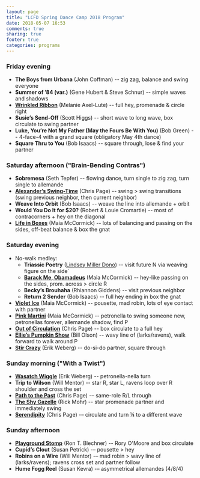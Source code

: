 ```yaml
---
layout: page
title: "LCFD Spring Dance Camp 2018 Program"
date: 2018-05-07 16:53
comments: true
sharing: true
footer: true
categories: programs
---
```

### Friday evening
+ **The Boys from Urbana** (John Coffman) -- zig zag, balance and swing everyone
+ **Summer of ’84 (var.)** (Gene Hubert & Steve Schnur) -- simple waves and shadows
+ [**Wrinkled Ribbon**](http://www.maxellute.net/wrinkled.html) (Melanie Axel-Lute) -- full hey, promenade & circle right<!--more-->
+ **Susie’s Send-Off** (Scott Higgs) -- short wave to long wave, box circulate to swing partner
+ **Luke, You’re Not My Father (May the Fours Be With You)** (Bob Green) -- 4-face-4 with a grand square (obligatory May 4th dance)
+ **Square Thru to You** (Bob Isaacs) -- square through, lose & find your partner

### Saturday afternoon ("Brain-Bending Contras")
+ **Sobremesa** (Seth Tepfer) -- flowing dance, turn single to zig zag, turn single to allemande
+ [**Alexander’s Swing-Time**](http://chrispagecontra.awardspace.us/dances/dlist2.htm#alexanders-swing-time) (Chris Page) -- swing > swing transitions (swing previous neighbor, then current neighbor)
+ **Weave Into Orbit** (Bob Isaacs) -- weave the line into allemande + orbit
+ **Would You Do It for $20?** (Robert & Louie Cromartie) -- most of contracorners + hey on the diagonal
+ [**Life in Boxes**](http://contra.maiamccormick.com/dances.html#lifeinboxes) (Maia McCormick) -- lots of balancing and passing on the sides, off-beat balance & box the gnat

### Saturday evening
+ No-walk medley:
  + **Triassic Poetry** ([Lindsey Miller Dono](https://lindseydono.com/2015/12/29/choreography/)) -- visit future N via weaving figure on the side`
  + [**Barack Me, Obamadeus**](http://contra.maiamccormick.com/dances.html#barackmeobamadeus) (Maia McCormick) -- hey-like passing on the sides, prom. across > circle R
  + **Becky’s Brouhaha** (Rhiannon Giddens) -- visit previous neighbor
  + **Return 2 Sender** (Bob Isaacs) -- full hey ending in box the gnat
+ [**Violet Ice**](http://contra.maiamccormick.com/dances.html#violetice) (Maia McCormick) -- pousette, mad robin, lots of eye contact with partner
+ [**Pink Martini**](http://contra.maiamccormick.com/dances.html#pinkmartini) (Maia McCormick) -- petronella to swing someone new, petronellas forever, allemande shadow, find P
+ [**Out of Circulation**](http://chrispagecontra.awardspace.us/dances/dlist2.htm#out-of-circulation) (Chris Page) -- box circulate to a full hey
+ [**Ellie’s Pumpkin Show**](http://www.billolsondance.com/newdances.html) (Bill Olson) -- wavy line of (larks/ravens), walk forward to walk around P
+ [**Stir Crazy**](http://www.erikweberg.com/stir-crazy/) (Erik Weberg) -- do-si-do partner, square through

### Sunday morning ("With a Twist")
+ [**Wasatch Wiggle**](http://www.erikweberg.com/wasatch-wiggle/) (Erik Weberg) -- petronella-nella turn
+ **Trip to Wilson** (Will Mentor) -- star R, star L, ravens loop over R shoulder and cross the set
+ [**Path to the Past**](http://chrispagecontra.awardspace.us/dances/dlist2.htm#path-to-the-past) (Chris Page) -– same-role R/L through
+ [**The Shy Gazelle**](http://rickmohr.net/Contra/Dances.asp#ShyGazelle) (Rick Mohr) -- star promenade partner and immediately swing
+ [**Serendipity**](http://chrispagecontra.awardspace.us/dances/index.htm#serendipity) (Chris Page) -– circulate and turn ¼ to a different wave

### Sunday afternoon
+ [**Playground Stomp**](http://contradances.tumblr.com/post/117812007820/playground-stomp) (Ron T. Blechner) -- Rory O'Moore and box circulate
+ **Cupid’s Clout** (Susan Petrick) -– pousette > hey
+ **Robins on a Wire** (Will Mentor) -– mad robin > wavy line of (larks/ravens); ravens cross set and partner follow
+ **Hume Fogg Reel** (Susan Kevra) -– asymmetrical allemandes (4/8/4)

